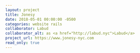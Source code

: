 ```yaml
---
layout: project
title: Jonesy
date: 2018-05-01 00:00:00 -0500
categories: website rails
collaborator: Labud
collaborator_alt: as <a href="http://labud.nyc">Labud</a>
project_url: https://www.jonesy-nyc.com
read_only: true
---
```

